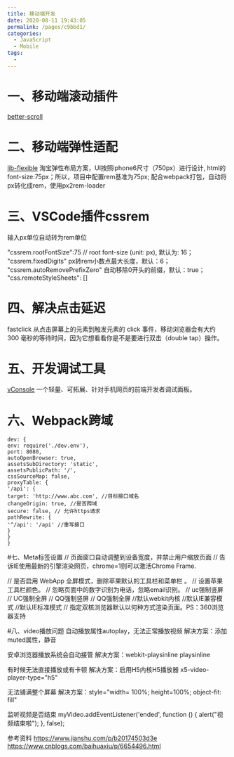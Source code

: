 ```yaml
---
title: 移动端开发
date: 2020-08-11 19:43:05
permalink: /pages/c9bbd1/
categories: 
  - JavaScript
  - Mobile
tags: 
  - 
---
```


# 一、移动端滚动插件

[better-scroll](https://ustbhuangyi.github.io/better-scroll/doc/)


# 二、移动端弹性适配
[lib-flexible](https://github.com/amfe/lib-flexible)
淘宝弹性布局方案，UI按照iphone6尺寸（750px）进行设计,
html的font-size:75px；所以，项目中配置rem基准为75px;
配合webpack打包，自动将px转化成rem，使用px2rem-loader

# 三、VSCode插件cssrem
输入px单位自动转为rem单位

"cssrem.rootFontSize":75
// root font-size (unit: px), 默认为: 16；
"cssrem.fixedDigits" px转rem小数点最大长度，默认：6；
"cssrem.autoRemovePrefixZero" 自动移除0开头的前缀，默认：true；
"css.remoteStyleSheets": []

# 四、解决点击延迟
fastclick
从点击屏幕上的元素到触发元素的 click 事件，移动浏览器会有大约 300 毫秒的等待时间，因为它想看看你是不是要进行双击（double tap）操作。

# 五、开发调试工具
[vConsole](https://github.com/Tencent/vConsole/blob/dev/doc/tutorial_CN.md)
一个轻量、可拓展、针对手机网页的前端开发者调试面板。

# 六、Webpack跨域



```
dev: {
env: require('./dev.env'),
port: 8080,
autoOpenBrowser: true,
assetsSubDirectory: 'static',
assetsPublicPath: '/',
cssSourceMap: false,
proxyTable: {
'/api': {
target: 'http://www.abc.com', //目标接口域名
changeOrigin: true, //是否跨域
secure: false, // 允许https请求
pathRewrite: {
'^/api': '/api' //重写接口
}
}
}
```

#七、Meta标签设置
<meta charset="UTF-8">
<meta name="viewport" content="width=device-width,initial-scale=1.0,minimum-scale=1.0,maximum-scale=1.0,user-scalable=no" />
// 页面窗口自动调整到设备宽度，并禁止用户缩放页面
<meta name="renderer" content="webkit" />
<meta http-equiv="X-UA-Compatible" content="IE=edge,chrome=1">
// 告诉IE使用最新的引擎渲染网页，chrome=1则可以激活Chrome Frame.
<meta name="keywords" content="新闻 新闻中心 事实派 新闻频道,时事报道">
<meta name="description" content="腾讯新闻，事实派。新闻中心,包含有时政新闻、国内新闻、国际新闻、社会新闻、时事评论、新闻图片、新闻专题、新闻论坛、军事、历史、的专业时事报道门户网站">
<meta name="author" content="skeetershi" />

<meta content="yes" name="apple-mobile-web-app-capable">
// 是否启用 WebApp 全屏模式，删除苹果默认的工具栏和菜单栏 。
<meta content="black" name="apple-mobile-web-app-status-bar-style">
// 设置苹果工具栏颜色。
<meta content="telephone=no，email=no" name="format-detection">
// 忽略页面中的数字识别为电话，忽略email识别。
<meta name="screen-orientation" content="portrait">
// uc强制竖屏
<meta name="full-screen" content="yes">
// UC强制全屏
<meta name="x5-orientation" content="portrait">
// QQ强制竖屏
<meta name="x5-fullscreen" content="true">
// QQ强制全屏
<meta name="renderer" content="webkit">//默认webkit内核
<meta name="renderer" content="ie-comp">//默认IE兼容模式
<meta name="renderer" content="ie-stand">//默认IE标准模式
// 指定双核浏览器默认以何种方式渲染页面。PS：360浏览器支持

#八、video播放问题
自动播放属性autoplay，无法正常播放视频
解决方案：添加muted属性，静音

安卓浏览器播放系统会自动接管
解决方案：webkit-playsinline playsinline

有时候无法直接播放或有卡顿
解决方案：启用H5内核H5播放器 x5-video-player-type="h5"

无法铺满整个屏幕
解决方案：style="width= 100%; height=100%; object-fit: fill"

监听视频是否结束
myVideo.addEventListener('ended', function () {
alert("视频结束啦");
}, false);

参考资料
https://www.jianshu.com/p/b20174503d3e
https://www.cnblogs.com/baihuaxiu/p/6654496.html